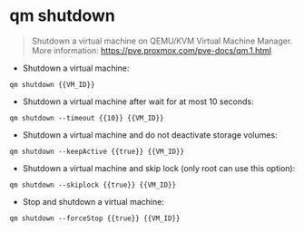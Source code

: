 # qm shutdown

> Shutdown a virtual machine on QEMU/KVM Virtual Machine Manager.
> More information: <https://pve.proxmox.com/pve-docs/qm.1.html>

- Shutdown a virtual machine:

`qm shutdown {{VM_ID}}`

- Shutdown a virtual machine after wait for at most 10 seconds:

`qm shutdown --timeout {{10}} {{VM_ID}}`

- Shutdown a virtual machine and do not deactivate storage volumes:

`qm shutdown --keepActive {{true}} {{VM_ID}}`

- Shutdown a virtual machine and skip lock (only root can use this option):

`qm shutdown --skiplock {{true}} {{VM_ID}}`

- Stop and shutdown a virtual machine:

`qm shutdown --forceStop {{true}} {{VM_ID}}`
